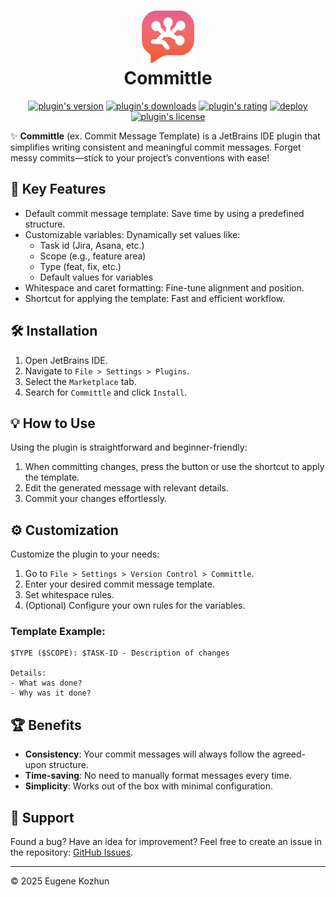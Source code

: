 <h1 align="center">
    <img src="src/main/resources/META-INF/pluginIcon.svg" width="84" height="84" alt="logo"/>
    <br/>
    Committle
</h1>

<p align="center">
    <a href="https://plugins.jetbrains.com/plugin/23100-commit-message-template"><img alt="plugin's version" src="https://img.shields.io/jetbrains/plugin/v/23100-commit-message-template?style=flat-square&logo=jetbrains"/></a>
    <a href="https://plugins.jetbrains.com/plugin/23100-commit-message-template"><img alt="plugin's downloads" src="https://img.shields.io/jetbrains/plugin/d/23100-commit-message-template?style=flat-square"/></a>
    <a href="https://plugins.jetbrains.com/plugin/23100-commit-message-template"><img alt="plugin's rating" src="https://img.shields.io/jetbrains/plugin/r/stars/23100-commit-message-template?style=flat-square"/></a>
    <a href="https://github.com/EugeneKozhun/commit-message-template/actions/workflows/publish-workflow.yml"><img alt="deploy" src="https://img.shields.io/github/actions/workflow/status/EugeneKozhun/commit-message-template/publish-workflow.yml?label=deploy&style=flat-square&logo=github"/></a>
    <a href="https://github.com/EugeneKozhun/commit-message-template/blob/main/LICENSE.md"><img alt="plugin's license" src="https://img.shields.io/github/license/EugeneKozhun/commit-message-template?style=flat-square"/></a>
</p>

✨ **Committle** (ex. Commit Message Template)
is a JetBrains IDE plugin that simplifies writing consistent and meaningful commit messages.
Forget messy commits—stick to your project’s conventions with ease!

## 🚀 Key Features

- Default commit message template: Save time by using a predefined structure.
- Customizable variables: Dynamically set values like:
    - Task id (Jira, Asana, etc.)
    - Scope (e.g., feature area)
    - Type (feat, fix, etc.)
    - Default values for variables
- Whitespace and caret formatting: Fine-tune alignment and position.
- Shortcut for applying the template: Fast and efficient workflow.

## 🛠️ Installation

1. Open JetBrains IDE.
2. Navigate to `File > Settings > Plugins`.
3. Select the `Marketplace` tab.
4. Search for `Committle` and click `Install`.

## 💡 How to Use

Using the plugin is straightforward and beginner-friendly:

1. When committing changes, press the button or use the shortcut to apply the template.
2. Edit the generated message with relevant details.
3. Commit your changes effortlessly.

## ⚙️ Customization

Customize the plugin to your needs:

1. Go to `File > Settings > Version Control > Committle`.
2. Enter your desired commit message template.
3. Set whitespace rules.
4. (Optional) Configure your own rules for the variables.

### Template Example:

```
$TYPE ($SCOPE): $TASK-ID - Description of changes

Details:
- What was done?
- Why was it done?
```

## 🏆 Benefits

- **Consistency**: Your commit messages will always follow the agreed-upon structure.
- **Time-saving**: No need to manually format messages every time.
- **Simplicity**: Works out of the box with minimal configuration.

## 🤝 Support

Found a bug? Have an idea for improvement? Feel free to create an issue in the
repository: [GitHub Issues](https://github.com/EugeneKozhun/commit-message-template/issues).

--- 
© 2025 Eugene Kozhun
